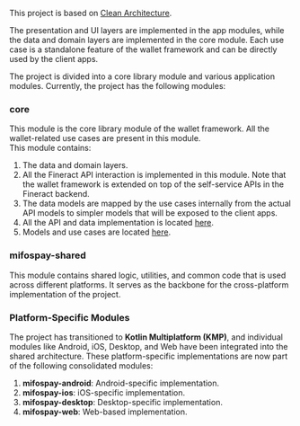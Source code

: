 This project is based on [Clean Architecture](https://github.com/android10/Android-CleanArchitecture).

The presentation and UI layers are implemented in the app modules, while the data and domain layers are implemented in the core module. Each use case is a standalone feature of the wallet framework and can be directly used by the client apps.

The project is divided into a core library module and various application modules. Currently, the project has the following modules:

### core

This module is the core library module of the wallet framework. All the wallet-related use cases are present in this module.  
This module contains:  
1. The data and domain layers.  
2. All the Fineract API interaction is implemented in this module. Note that the wallet framework is extended on top of the self-service APIs in the Fineract backend.  
3. The data models are mapped by the use cases internally from the actual API models to simpler models that will be exposed to the client apps.  
4. All the API and data implementation is located [here](https://github.com/openMF/mobile-wallet/tree/master/core/src/main/java/org/mifos/mobilewallet/core/data).  
5. Models and use cases are located [here](https://github.com/openMF/mobile-wallet/tree/master/core/src/main/java/org/mifos/mobilewallet/core/domain).

### mifospay-shared

This module contains shared logic, utilities, and common code that is used across different platforms. It serves as the backbone for the cross-platform implementation of the project.

### Platform-Specific Modules

The project has transitioned to **Kotlin Multiplatform (KMP)**, and individual modules like Android, iOS, Desktop, and Web have been integrated into the shared architecture. These platform-specific implementations are now part of the following consolidated modules:

1. **mifospay-android**: Android-specific implementation.
2. **mifospay-ios**: iOS-specific implementation.
3. **mifospay-desktop**: Desktop-specific implementation.
4. **mifospay-web**: Web-based implementation.

